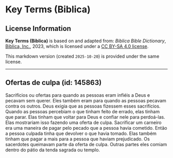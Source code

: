 # Key Terms (Biblica)

## License Information

**Key Terms (Biblica)** is based on and adapted from: _Biblica Bible Dictionary_, [Biblica, Inc.](https://www.biblica.com/), 2023, which is licensed under a [CC BY-SA 4.0 license](https://creativecommons.org/licenses/by-sa/4.0/legalcode.en).

This markdown version (created `2025-10-20`) is provided under the same license.



--------------------------------

## Ofertas de culpa (id: 145863)

Sacrifícios ou ofertas para quando as pessoas eram infiéis a Deus e pecavam sem querer. Eles também eram para quando as pessoas pecavam contra os outros. Deus exigia que as pessoas fizessem esses sacrifícios. Quando as pessoas percebiam o que tinham feito de errado, elas tinham que parar. Elas tinham que voltar para Deus e confiar nele para perdoá\-las. Elas mostrariam isso fazendo uma oferta de culpa. Sacrificar um carneiro era uma maneira de pagar pelo pecado que a pessoa havia cometido. Então a pessoa culpada tinha que devolver o que havia tomado. Elas também tinham que pagar a mais para a pessoa que haviam prejudicado. Os sacerdotes queimavam parte da oferta de culpa. Outras partes eles comiam dentro do pátio da tenda sagrada ou templo.


